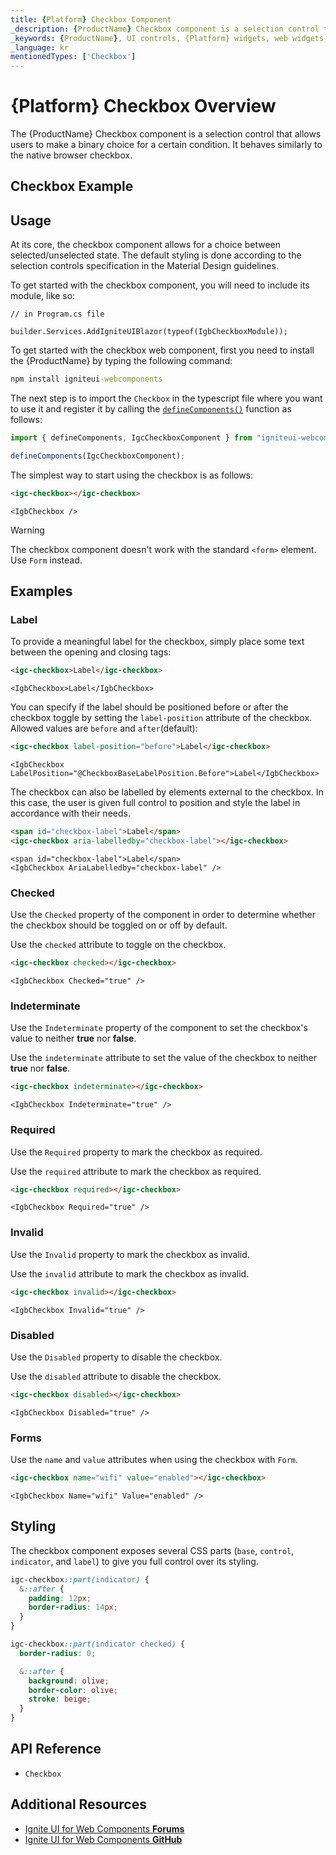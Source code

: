```yaml
---
title: {Platform} Checkbox Component
_description: {ProductName} Checkbox component is a selection control that allows users to make a binary choice for a certain condition.
_keywords: {ProductName}, UI controls, {Platform} widgets, web widgets, UI widgets, {Platform}, Native {Platform} Components Suite, Native {Platform} Controls, Native {Platform} Components Library, {Platform} Checkbox components, {Platform} Checkbox controls
_language: kr
mentionedTypes: ['Checkbox']
---
```


# {Platform} Checkbox Overview

The {ProductName} Checkbox component is a selection control that allows users to make a binary choice for a certain condition. It behaves similarly to the native browser checkbox.

<div class="divider"></div>

## Checkbox Example

<code-view style="height: 100px"
           data-demos-base-url="{environment:demosBaseUrl}"
           iframe-src="{environment:demosBaseUrl}/inputs/checkbox-sample-1" alt="{Platform} Checkbox Example"
           github-src="inputs/checkbox/sample-1">
</code-view>

<div class="divider--half"></div>

## Usage

At its core, the checkbox component allows for a choice between selected/unselected state. The default styling is done according to the selection controls specification in the Material Design guidelines.

<!-- Blazor -->

To get started with the checkbox component, you will need to include its module, like so:


```razor
// in Program.cs file

builder.Services.AddIgniteUIBlazor(typeof(IgbCheckboxModule));
```

<!-- end:Blazor>

<!-- WebComponents -->

To get started with the checkbox web component, first you need to install the {ProductName} by typing the following command:

```cmd
npm install igniteui-webcomponents
```

The next step is to import the `Checkbox` in the typescript file where you want to use it and register it by calling the [`defineComponents()`]({environment:wcApiUrl}/index.html#defineComponents) function as follows:

```ts
import { defineComponents, IgcCheckboxComponent } from "igniteui-webcomponents";

defineComponents(IgcCheckboxComponent);
```

<!-- end: WebComponents -->

The simplest way to start using the checkbox is as follows:

```html
<igc-checkbox></igc-checkbox>
```

```razor
<IgbCheckbox />
```

>[!WARNING]
> The checkbox component doesn't work with the standard `<form>` element. Use `Form` instead.


## Examples

### Label

To provide a meaningful label for the checkbox, simply place some text between the opening and closing tags:

```html
<igc-checkbox>Label</igc-checkbox>
```

```razor
<IgbCheckbox>Label</IgbCheckbox>
```

You can specify if the label should be positioned before or after the checkbox toggle by setting the `label-position` attribute of the checkbox. Allowed values are `before` and `after`(default):


```html
<igc-checkbox label-position="before">Label</igc-checkbox>
```

```razor
<IgbCheckbox LabelPosition="@CheckboxBaseLabelPosition.Before">Label</IgbCheckbox>
```

The checkbox can also be labelled by elements external to the checkbox. In this case, the user is given full control to position and style the label in accordance with their needs.

```html
<span id="checkbox-label">Label</span>
<igc-checkbox aria-labelledby="checkbox-label"></igc-checkbox>
```

```razor
<span id="checkbox-label">Label</span>
<IgbCheckbox AriaLabelledby="checkbox-label" />
```

<code-view style="height: 100px"
           data-demos-base-url="{environment:dvDemosBaseUrl}"
           iframe-src="{environment:dvDemosBaseUrl}/inputs/checkbox-label"
           alt="{Platform} Checkbox Example"
           github-src="inputs/checkbox/label">
</code-view>

### Checked

<!-- Blazor -->

Use the `Checked` property of the component in order to determine whether the checkbox should be toggled on or off by default.

<!-- end: Blazor -->

<!-- WebComponents -->

Use the `checked` attribute to toggle on the checkbox.

<!-- end: WebComponents -->

```html
<igc-checkbox checked></igc-checkbox>
```

```razor
<IgbCheckbox Checked="true" />
```

<code-view style="height: 100px"
           data-demos-base-url="{environment:dvDemosBaseUrl}"
           iframe-src="{environment:dvDemosBaseUrl}/inputs/checkbox-checked"
           alt="{Platform} Checkbox Example"
           github-src="inputs/checkbox/checked">
</code-view>

### Indeterminate

<!-- Blazor -->

Use the `Indeterminate` property of the component to set the checkbox's value to neither **true** nor **false**.

<!-- end: Blazor -->

<!-- WebComponents -->

Use the `indeterminate` attribute to set the value of the checkbox to neither **true** nor **false**.

<!-- end: WebComponents -->

```html
<igc-checkbox indeterminate></igc-checkbox>
```

```razor
<IgbCheckbox Indeterminate="true" />
```

<code-view style="height: 100px"
           data-demos-base-url="{environment:dvDemosBaseUrl}"
           iframe-src="{environment:dvDemosBaseUrl}/inputs/checkbox-indeterminate"
           alt="{Platform} Checkbox Example"
           github-src="inputs/checkbox/indeterminate">
</code-view>

### Required

<!-- Blazor -->

Use the `Required` property to mark the checkbox as required.

<!-- end: Blazor -->

<!-- WebComponents -->

Use the `required` attribute to mark the checkbox as required.

<!-- end: WebComponents -->

```html
<igc-checkbox required></igc-checkbox>
```

```razor
<IgbCheckbox Required="true" />
```

### Invalid

<!-- Blazor -->

Use the `Invalid` property to mark the checkbox as invalid.

<!-- end: Blazor -->

<!-- WebComponents -->

Use the `invalid` attribute to mark the checkbox as invalid.

<!-- end: WebComponents -->

```html
<igc-checkbox invalid></igc-checkbox>
```

```razor
<IgbCheckbox Invalid="true" />
```

### Disabled

<!-- Blazor -->

Use the `Disabled` property to disable the checkbox.

<!-- end: Blazor -->

<!-- WebComponents -->

Use the `disabled` attribute to disable the checkbox.

<!-- end: WebComponents -->

```html
<igc-checkbox disabled></igc-checkbox>
```

```razor
<IgbCheckbox Disabled="true" />
```

<code-view style="height: 100px"
           data-demos-base-url="{environment:dvDemosBaseUrl}"
           iframe-src="{environment:dvDemosBaseUrl}/inputs/checkbox-disabled"
           alt="{Platform} Checkbox Example"
           github-src="inputs/checkbox/disabled">
</code-view>

### Forms

Use the `name` and `value` attributes when using the checkbox with `Form`.

```html
<igc-checkbox name="wifi" value="enabled"></igc-checkbox>
```

```razor
<IgbCheckbox Name="wifi" Value="enabled" />
```

## Styling

The checkbox component exposes several CSS parts (`base`, `control`, `indicator`, and `label`) to give you full control over its styling.

```css
igc-checkbox::part(indicator) {
  &::after {
    padding: 12px;
    border-radius: 14px;
  }
}

igc-checkbox::part(indicator checked) {
  border-radius: 0;

  &::after {
    background: olive;
    border-color: olive;
    stroke: beige;
  }
}
```

## API Reference

* `Checkbox`

## Additional Resources

<div class="divider--half"></div>

* [Ignite UI for Web Components **Forums**](https://www.infragistics.com/community/forums/f/ignite-ui-for-web-components)
* [Ignite UI for Web Components **GitHub**](https://github.com/IgniteUI/igniteui-webcomponents)
